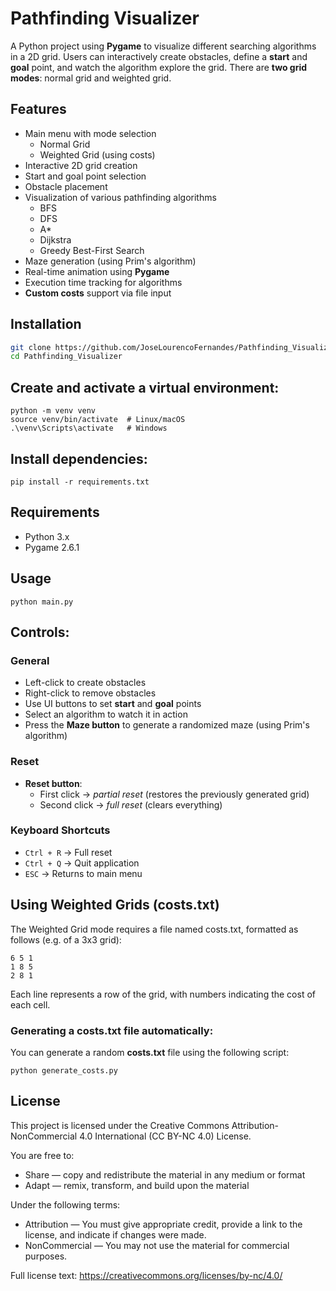 # Pathfinding Visualizer

A Python project using **Pygame** to visualize different searching algorithms in a 2D grid. Users can interactively create obstacles, define a **start** and **goal** point, and watch the algorithm explore the grid. There are **two grid modes**: normal grid and weighted grid. 

## Features
- Main menu with mode selection
  - Normal Grid
  - Weighted Grid (using costs)
- Interactive 2D grid creation
- Start and goal point selection
- Obstacle placement
- Visualization of various pathfinding algorithms
  - BFS
  - DFS
  - A*
  - Dijkstra
  - Greedy Best-First Search
- Maze generation (using Prim's algorithm)
- Real-time animation using **Pygame**
- Execution time tracking for algorithms
- **Custom costs** support via file input

## Installation

```bash
git clone https://github.com/JoseLourencoFernandes/Pathfinding_Visualizer.git
cd Pathfinding_Visualizer
```

## Create and activate a virtual environment:
```
python -m venv venv
source venv/bin/activate  # Linux/macOS
.\venv\Scripts\activate   # Windows
```

## Install dependencies:
```
pip install -r requirements.txt
```

## Requirements
 - Python 3.x
 - Pygame 2.6.1

## Usage
```
python main.py
```

## Controls:

### General
- Left-click to create obstacles
- Right-click to remove obstacles
- Use UI buttons to set **start** and **goal** points
- Select an algorithm to watch it in action
- Press the **Maze button** to generate a randomized maze (using Prim's algorithm)
  
### Reset
- **Reset button**:  
  - First click → *partial reset* (restores the previously generated grid)  
  - Second click → *full reset* (clears everything)  

### Keyboard Shortcuts
- `Ctrl + R` → Full reset  
- `Ctrl + Q` → Quit application
- `ESC` → Returns to main menu

## Using Weighted Grids (costs.txt)
The Weighted Grid mode requires a file named costs.txt, formatted as follows (e.g. of a 3x3 grid):
```
6 5 1
1 8 5
2 8 1
```
Each line represents a row of the grid, with numbers indicating the cost of each cell.

### Generating a costs.txt file automatically:
You can generate a random **costs.txt** file using the following script:
```
python generate_costs.py
```

## License
This project is licensed under the Creative Commons Attribution-NonCommercial 4.0 International (CC BY-NC 4.0) License.

You are free to:
- Share — copy and redistribute the material in any medium or format
- Adapt — remix, transform, and build upon the material

Under the following terms:
- Attribution — You must give appropriate credit, provide a link to the license, and indicate if changes were made.
- NonCommercial — You may not use the material for commercial purposes.

Full license text: https://creativecommons.org/licenses/by-nc/4.0/

